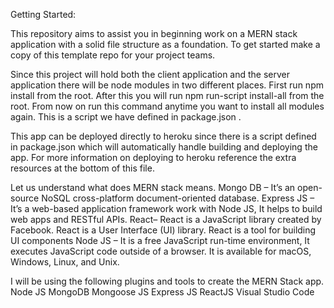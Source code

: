  Getting Started:
 
 
This repository aims to assist you in beginning work on a MERN stack application with a solid file structure as a foundation. To get started make a copy of this template repo for your project teams.

Since this project will hold both the client application and the server application there will be node modules in two different places. First run npm install from the root. After this you will run npm run-script install-all from the root. From now on run this command anytime you want to install all modules again. This is a script we have defined in package.json .

This app can be deployed directly to heroku since there is a script defined in package.json which will automatically handle building and deploying the app. For more information on deploying to heroku reference the extra resources at the bottom of this file.

Let us understand what does MERN stack means.
Mongo DB – It’s an open-source NoSQL cross-platform document-oriented database.
Express JS – It’s a web-based application framework work with Node JS, It helps to build web apps and RESTful APIs.
React– React is a JavaScript library created by Facebook. React is a User Interface (UI) library. React is a tool for building UI components
Node JS – It is a free JavaScript run-time environment, It executes JavaScript code outside of a browser. It is available for macOS, Windows, Linux, and Unix.

I will be using the following plugins and tools to create the MERN Stack app.
Node JS
MongoDB
Mongoose JS
Express JS
ReactJS
Visual Studio Code
